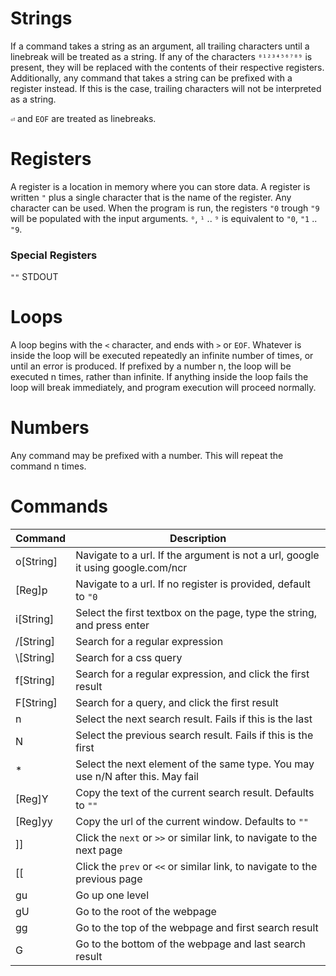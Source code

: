 # Strings

If a command takes a string as an argument, all trailing characters until a linebreak will be treated as a string. If any of the characters `⁰¹²³⁴⁵⁶⁷⁸⁹` is present, they will be replaced with the contents of their respective registers.
Additionally, any command that takes a string can be prefixed with a register instead. If this is the case, trailing characters will not be interpreted as a string.

`⏎` and `EOF` are treated as linebreaks.

# Registers

A register is a location in memory where you can store data. A register is written `"` plus a single character that is the name of the register. Any character can be used.
When the program is run, the registers `"0` trough `"9` will be populated with the input arguments. `⁰`, `¹` .. `⁹` is equivalent to `"0`, `"1` .. `"9`.

### Special Registers

`""` STDOUT

# Loops

A loop begins with the `<` character, and ends with `>` or `EOF`. Whatever is inside the loop will be executed repeatedly an infinite number of times, or until an error is produced.
If prefixed by a number n, the loop will be executed n times, rather than infinite. If anything inside the loop fails the loop will break immediately, and program execution will proceed normally.

# Numbers

Any command may be prefixed with a number. This will repeat the command n times.

# Commands

| Command    | Description                                                                     |
|------------|---------------------------------------------------------------------------------|
| o[String]  | Navigate to a url. If the argument is not a url, google it using google.com/ncr |
| [Reg]p     | Navigate to a url. If no register is provided, default to `"0`                  |
| i[String]  | Select the first textbox on the page, type the string, and press enter          |
| /[String]  | Search for a regular expression                                                 |
| \\[String] | Search for a css query                                                          |
| f[String]  | Search for a regular expression, and click the first result                     |
| F[String]  | Search for a query, and click the first result                                  |
| n          | Select the next search result. Fails if this is the last                        |
| N          | Select the previous search result. Fails if this is the first                   |
| *          | Select the next element of the same type. You may use n/N after this. May fail  |
| [Reg]Y     | Copy the text of the current search result. Defaults to `""`                    |
| [Reg]yy    | Copy the url of the current window. Defaults to `""`                            |
| ]]         | Click the `next` or `>>` or similar link, to navigate to the next page          |
| [[         | Click the `prev` or `<<` or similar link, to navigate to the previous page      |
| gu         | Go up one level                                                                 |
| gU         | Go to the root of the webpage                                                   |
| gg         | Go to the top of the webpage and first search result                            |
| G          | Go to the bottom of the webpage and last search result                          |
